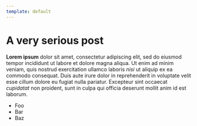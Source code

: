 ```yaml
---
template: default
---
```


# A very serious post
**Lorem ipsum** dolor sit amet, consectetur adipiscing elit, sed do eiusmod tempor incididunt ut labore et dolore magna aliqua. Ut enim ad minim veniam, quis nostrud exercitation ullamco laboris _nisi_ ut aliquip ex ea commodo consequat. Duis aute irure dolor in reprehenderit in voluptate velit esse cillum dolore eu fugiat nulla pariatur. Excepteur sint occaecat *cupidatat* non proident, sunt in culpa qui officia deserunt mollit anim id est laborum.

- Foo
- Bar
- Baz

